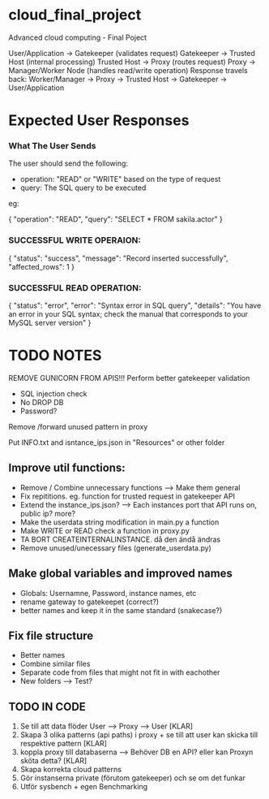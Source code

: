 # cloud_final_project
Advanced cloud computing - Final Poject

User/Application → Gatekeeper (validates request)
Gatekeeper → Trusted Host (internal processing)
Trusted Host → Proxy (routes request)
Proxy → Manager/Worker Node (handles read/write operation)
Response travels back: Worker/Manager → Proxy → Trusted Host → Gatekeeper → User/Application


# Expected User Responses

### What The User Sends
The user should send the following:
- operation: "READ" or "WRITE" based on the type of request
- query: The SQL query to be executed

eg:

{
    "operation": "READ",
    "query": "SELECT * FROM sakila.actor"
}

### SUCCESSFUL WRITE OPERAION:
{
    "status": "success",
    "message": "Record inserted successfully",
    "affected_rows": 1
}

### SUCCESSFUL READ OPERATION:
{
    "status": "error",
    "error": "Syntax error in SQL query",
    "details": "You have an error in your SQL syntax; check the manual that corresponds to your MySQL server version"
}



# TODO NOTES

REMOVE GUNICORN FROM APIS!!!
Perform better gatekeeper validation
- SQL injection check
- No DROP DB
- Password?

Remove /forward unused pattern in proxy


Put INFO.txt and isntance_ips.json in "Resources" or other folder

## Improve util functions:
* Remove / Combine unnecessary functions --> Make them general
* Fix repititions. eg. function for trusted request in gatekeeper API
* Extend the instance_ips.json? --> Each instances port that API runs on, public ip? more?
* Make the userdata string modification in main.py a function
* Make WRITE or READ check a function in proxy.py
* TA BORT CREATEINTERNALINSTANCE. då den ändå ändras
* Remove unused/unecessary files (generate_userdata.py)

## Make global variables and improved names
* Globals: Usernamne, Password, instance names, etc
* rename gateway to gatekeepet (correct?)
* better names and keep it in the same standard (snakecase?)

## Fix file structure
* Better names
* Combine similar files
* Separate code from files that might not fit in with eachother
* New folders --> Test?

## TODO IN CODE
1. Se till att data flöder User --> Proxy --> User [KLAR]
2. Skapa 3 olika patterns (api paths) i proxy + se till att user kan skicka till respektive pattern [KLAR]
3. koppla proxy till databaserna --> Behöver DB en API? eller kan Proxyn sköta detta? [KLAR]
4. Skapa korrekta cloud patterns
5. Gör instanserna private (förutom gatekeeper) och se om det funkar
6. Utför sysbench + egen Benchmarking